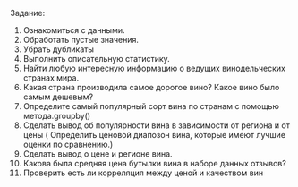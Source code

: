 Задание:

1. Ознакомиться с данными.
2. Обработать пустые значения.
3. Убрать  дубликаты
4. Выполнить описательную статистику. 
5.  Найти любую интересную информацию о ведущих винодельческих странах мира.
6.  Какая страна производила самое дорогое вино? Какое вино было самым дешевым?
7. Определите самый популярный сорт вина по странам с помощью метода.groupby()
8.  Сделать вывод об популярности вина в зависимости от региона и от цены ( Определить ценовой диапозон вина, которые имеют лучшие оценки по сравнению.)
9. Сделать вывод о цене и регионе вина.
10. Какова была средняя цена бутылки вина в наборе данных отзывов?
11. Проверить есть ли корреляция между ценой и качеством  вин
